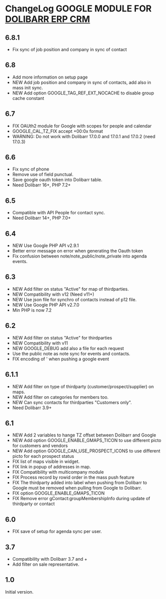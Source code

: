 # ChangeLog GOOGLE MODULE FOR <a href="https://www.dolibarr.org">DOLIBARR ERP CRM</a> 


## 6.8.1

- Fix sync of job position and company in sync of contact


## 6.8

- Add more information on setup page
- NEW Add job position and company in sync of contacts, add also in mass init sync.
- NEW Add option GOOGLE_TAG_REF_EXT_NOCACHE to disable group cache constant


## 6.7

- FIX OAUth2 module for Google with scopes for people and calendar
- GOOGLE_CAL_TZ_FIX accept +00:0x format
- WARNING: Do not work with Dolibarr 17.0.0 and 17.0.1 and 17.0.2 (need 17.0.3)


## 6.6

- Fix sync of phone
- Remove use of field punctual.
- Save google oauth token into Dolibarr table.
- Need Dolibarr 16+, PHP 7.2+


## 6.5

- Compatible with API People for contact sync.
- Need Dolibarr 14+, PHP 7.0+


## 6.4

- NEW Use Google PHP API v2.9.1
- Better error message on error when generating the Oauth token
- Fix confusion between note/note_public/note_private into agenda events.


## 6.3

- NEW Add filter on status "Active" for map of thirdparties.
- NEW Compatibility with v12 (Need v11+)
- NEW Use json file for synchro of contacts instead of p12 file.
- NEW Use Google PHP API v2.7.0
- Min PHP is now 7.2


## 6.2

- NEW Add filter on status "Active" for thirdparties
- NEW Compatibility with v11
- NEW GOOGLE_DEBUG add also a file for each request
- Use the public note as note sync for events and contacts.
- FIX encoding of ' when pushing a google event


## 6.1.1

- NEW Add filter on type of thirdparty (customer/prospect/supplier) on maps.
- NEW Add filter on categories for members too.
- NEW Can sync contacts for thirdparties "Customers only".
- Need Dolibarr 3.9+


## 6.1

- NEW Add 2 variables to hange TZ offset between Dolibarr and Google
- NEW Add option GOOGLE_ENABLE_GMAPS_TICON to use different picto for customers and vendors
- NEW Add option GOOGLE_CAN_USE_PROSPECT_ICONS to use different picto for each prospect status
- FIX list of maps visible in widget.
- FIX link in popup of addresses in map.
- FIX Compatibility with multicompany module
- FIX Process record by rowid order in the mass push feature
- FIX The thirdparty added into label when pushing from Dolibarr to Google must be 
  removed when pulling from Google to Dolibarr.
- FIX option GOOGLE_ENABLE_GMAPS_TICON
- FIX Remove error gContact:groupMembershipInfo during update of thirdparty or contact


## 6.0

- FIX save of setup for agenda sync per user.


## 3.7

- Compatibility with Dolibarr 3.7 and +
- Add filter on sale representative.


## 1.0

Initial version.
